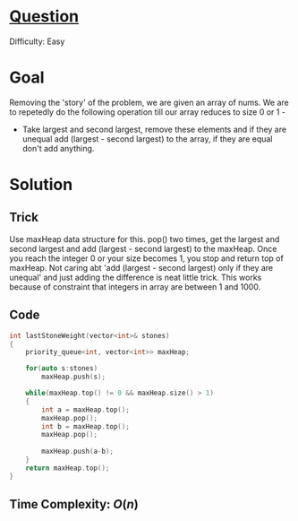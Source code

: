 # [Question](https://leetcode.com/problems/last-stone-weight/)
Difficulty: Easy
# Goal
Removing the 'story' of the problem, we are given an array of nums. We are to repetedly do the following operation till our array reduces to size 0 or 1 -
- Take largest and second largest, remove these elements and if they are unequal add (largest - second largest) to the array, if they are equal don't add anything.
# Solution
## Trick
Use maxHeap data structure for this. pop() two times, get the largest and second largest and add (largest - second largest) to the maxHeap. Once you reach the integer 0 or your size becomes 1, you stop and return top of maxHeap.
Not caring abt 'add (largest - second largest) only if they are unequal' and just adding the difference is neat little trick. This works because of constraint that integers in array are between 1 and 1000.
## Code
```cpp
int lastStoneWeight(vector<int>& stones) 
{
    priority_queue<int, vector<int>> maxHeap;

    for(auto s:stones)
        maxHeap.push(s);

    while(maxHeap.top() != 0 && maxHeap.size() > 1)
    {
        int a = maxHeap.top();
        maxHeap.pop();
        int b = maxHeap.top();
        maxHeap.pop();
        
        maxHeap.push(a-b);
    }
    return maxHeap.top();
}
```
## Time Complexity: $O(n)$